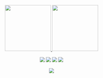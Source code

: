 <div align="center">
  <a href="https://github.com/wwwasabi">
  <img height="150em" src="https://github-readme-stats.vercel.app/api?username=wwwasabi&show_icons=true&theme=dracula&include_all_commits=true&count_private=true"/>
  <img height="150em" src="https://github-readme-stats.vercel.app/api/top-langs/?username=wwwasabi&layout=compact&langs_count=7&theme=dracula"/>
</div>
<br>
  
<div align="center"> 
  <a href="https://instagram.com/aquiceu" target="_blank"><img src="https://img.shields.io/badge/-Instagram-%23E4405F?style=for-the-badge&logo=instagram&logoColor=white" target="_blank"></a>
  <a href = "mailto:avgc@cin.ufpe.com"><img src="https://img.shields.io/badge/-Gmail-%23333?style=for-the-badge&logo=gmail&logoColor=white" target="_blank"></a>
  <a href="https://www.reddit.com/user/wwwasabisan/" target="_blank"><img src="https://img.shields.io/badge/Reddit-FF4500?style=for-the-badge&logo=reddit&logoColor=white" target="_blank"></a>
  <a href="https://www.linkedin.com/in/axel-costa-607549a8/" target="_blank"><img src="https://img.shields.io/badge/-LinkedIn-%230077B5?style=for-the-badge&logo=linkedin&logoColor=white" target="_blank"></a>
 <br><br> 
   <a href="#" target="_blank"><img src="https://img.shields.io/badge/Python-14354C?style=for-the-badge&logo=python&logoColor=white" target="_blank"></a>
  </div>
